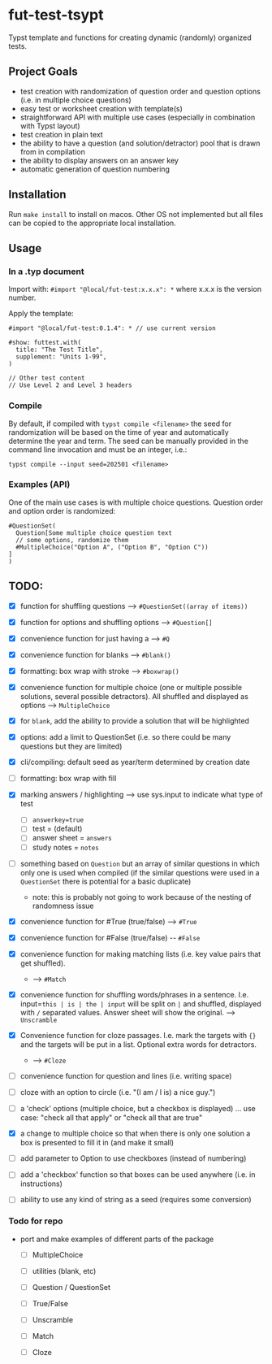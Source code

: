 # fut-test-tsypt
Typst template and functions for creating dynamic (randomly) organized tests.


## Project Goals
- test creation with randomization of question order and question options (i.e. in multiple choice questions)
- easy test or worksheet creation with template(s)
- straightforward API with multiple use cases (especially in combination with Typst layout)
- test creation in plain text
- the ability to have a question (and solution/detractor) pool that is drawn from in compilation
- the ability to display answers on an answer key
- automatic generation of question numbering


## Installation

Run `make install` to install on macos. Other OS not implemented but all files can be copied to the appropriate local installation.

## Usage

### In a .typ document
Import with: `#import "@local/fut-test:x.x.x": *` where x.x.x is the version number.

Apply the template:

```typst
#import "@local/fut-test:0.1.4": * // use current version

#show: futtest.with(
  title: "The Test Title",
  supplement: "Units 1-99",
)

// Other test content
// Use Level 2 and Level 3 headers
```



### Compile

By default, if compiled with `typst compile <filename>` the seed for randomization will be based on the time of year and automatically determine the year and term. The seed can be manually provided in the command line invocation and must be an integer, i.e.:

`typst compile --input seed=202501 <filename>`


### Examples (API)

One of the main use cases is with multiple choice questions. Question order and option order is randomized:

```typst
#QuestionSet(
  Question[Some multiple choice question text
  // some options, randomize them
  #MultipleChoice("Option A", ("Option B", "Option C"))
]
)
```


## TODO:

- [x] function for shuffling questions --> `#QuestionSet((array of items))`
- [x] function for options and shuffling options --> `#Question[]`
- [x] convenience function for just having a --> `#Q`
- [x] convenience function for blanks --> `#blank()`
- [x] formatting: box wrap with stroke --> `#boxwrap()`
- [x] convenience function for multiple choice (one or multiple possible solutions, several possible detractors). All shuffled and displayed as options --> `MultipleChoice`
- [x] for `blank`, add the ability to provide a solution that will be highlighted
- [x] options: add a limit to QuestionSet (i.e. so there could be many questions but they are limited)
- [x] cli/compiling: default seed as year/term determined by creation date
- [ ] formatting: box wrap with fill
- [x] marking answers / highlighting --> use sys.input to indicate what type of test
  - [ ] `answerkey=true`
  - [ ] test = (default)
  - [ ] answer sheet = `answers`
  - [ ] study notes = `notes`
- [ ] something based on `Question` but an array of similar questions in which only one is used when compiled (if the similar questions were used in a `QuestionSet` there is potential for a basic duplicate)
  - note: this is probably not going to work because of the nesting of randomness issue
- [x] convenience function for #True (true/false) --> `#True`
- [x] convenience function for #False (true/false) -- `#False`
- [x] convenience function for making matching lists (i.e. key value pairs that get shuffled).
  - --> `#Match`
- [x] convenience function for shuffling words/phrases in a sentence. I.e. input=`this | is | the | input` will be split on `|` and shuffled, displayed with `/` separated values. Answer sheet will show the original. --> `Unscramble`
- [x] Convenience function for cloze passages. I.e. mark the targets with `{}` and the targets will be put in a list. Optional extra words for detractors.
  - --> `#Cloze`
- [ ] convenience function for question and lines (i.e. writing space)
- [ ] cloze with an option to circle (i.e. "(I am / I is) a nice guy.")
- [ ] a 'check' options (multiple choice, but a checkbox is displayed) ... use case: "check all that apply" or "check all that are true"
- [x] a change to multiple choice so that when there is only one solution a box is presented to fill it in (and make it small)
- [ ] add parameter to Option to use checkboxes (instead of numbering)
- [ ] add a 'checkbox' function so that boxes can be used anywhere (i.e. in instructions)
- [ ] ability to use any kind of string as a seed (requires some conversion)


### Todo for repo

- port and make examples of different parts of the package
  - [ ] MultipleChoice
  - [ ] utilities (blank, etc)
  - [ ] Question / QuestionSet
  - [ ] True/False
  - [ ] Unscramble
  - [ ] Match
  - [ ] Cloze

